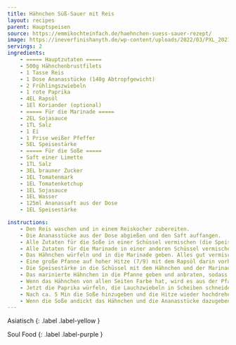 ```yaml
---
title: Hähnchen Süß-Sauer mit Reis
layout: recipes
parent: Hauptspeisen
source: https://emmikochteinfach.de/haehnchen-suess-sauer-rezept/
image: https://ineverfinishanyth.de/wp-content/uploads/2022/03/PXL_20211113_171215203.PORTRAIT-scaled.jpg
servings: 2
ingredients:
    - ===== Hauptzutaten =====
    - 500g Hähnchenbrustfilets
    - 1 Tasse Reis
    - 1 Dose Ananasstücke (140g Abtropfgewicht)
    - 2 Frühlingszwiebeln
    - 1 rote Paprika
    - 4EL Rapsöl
    - 1El Koriander (optional)
    - ===== Für die Marinade =====
    - 2EL Sojasauce
    - 1TL Salz
    - 1 Ei
    - 1 Prise weißer Pfeffer
    - 5EL Speisestärke
    - ===== Für die Soße =====
    - Saft einer Limette
    - 1TL Salz
    - 3EL brauner Zucker
    - 1EL Tomatenmark
    - 1EL Tomatenketchup
    - 1EL Sojasauce
    - 1EL Wasser
    - 125ml Ananassaft aus der Dose
    - 1EL Speisestärke

instructions:
    - Den Reis waschen und in einem Reiskocher zubereiten.
    - Die Ananasstücke aus der Dose abgießen und den Saft auffangen.
    - Alle Zutaten für die Soße in einer Schüssel vermischen (die Speisestärke zuletzt) und mit einem Schneebesen glatt rühren.
    - Alle Zutaten für die Marinade in einer anderen Schüssel vermischen (außer die Speisestärke).
    - Das Hähnchen würfeln und in die Marinade geben. Alles gut vermischen.
    - Eine große Pfanne auf hoher Hitze (7/9) mit dem Rapsöl darin vorheizen.
    - Die Speisestärke in die Schüssel mit dem Hähnchen und der Marinade geben und alles gut vermischen, damit die Marinade am Fleisch bleibt.
    - Das marinierte Hähnchen in die Pfanne geben und anbraten, sodass die Stücke auf jeder Seite Farbe bekommen. Darauf achten, dass die Stücke nicht aneinander kleben bleiben.
    - Wenn das Hähnchen von allen Seiten Farbe hat, wird es aus der Pfanne genommen und zurück in die Schüssel gegeben. Die Pfanne auf mittlere Hitze (5/9) herunterdrehen.
    - Jetzt die Paprika würfeln, die Lauchzwiebeln in Scheiben schneiden (ein wenig Lauchzwiebeln zum Garnieren zurückhalten) und in der Pfanne anbraten. Wenn nötig etwas Rapsöl hinzugeben.
    - Nach ca. 5 Min die Soße hinzugeben und die Hitze wieder hochdrehen (7/9).
    - Wenn die Soße andickt das Hähnchen und die Ananasstücke dazugeben und für 2 Min kochen. Anschließend mit dem Reis servieren. Fertig!
---
```

Asiatisch
{: .label .label-yellow }

Soul Food
{: .label .label-purple }
